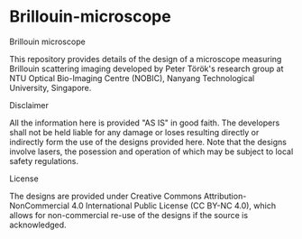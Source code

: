 # Brillouin-microscope

Brillouin microscope

This repository provides details of the design of a microscope measuring Brillouin scattering imaging developed by Peter Török's research group at NTU Optical Bio-Imaging Centre (NOBIC), Nanyang Technological University, Singapore.

Disclaimer

All the information here is provided "AS IS" in good faith. The developers shall not be held liable for any damage or loses resulting directly or indirectly form the use of the designs provided here. Note that the designs involve lasers, the posession and operation of which may be subject to local safety regulations.

License

The designs are provided under Creative Commons Attribution-NonCommercial 4.0 International Public License (CC BY-NC 4.0), which allows for non-commercial re-use of the designs if the source is acknowledged.
